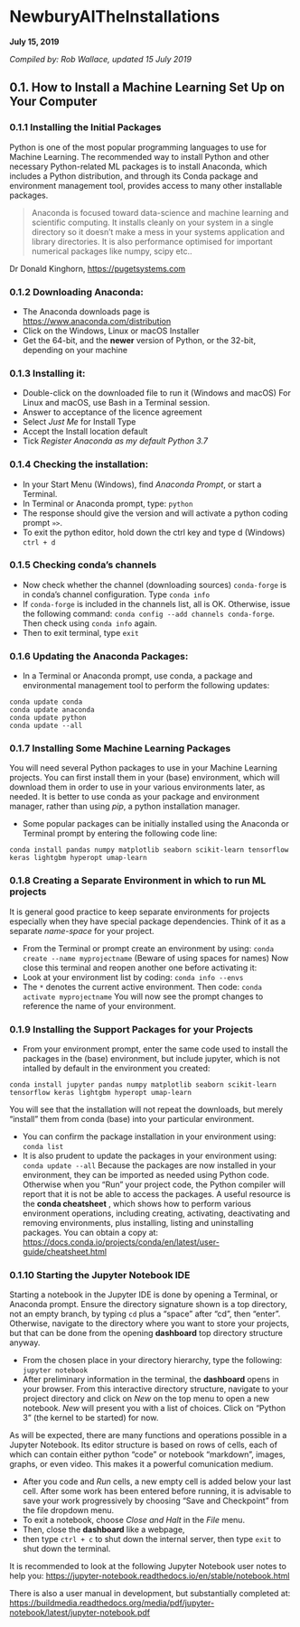 # NewburyAITheInstallations

**July 15, 2019**

*Compiled by: Rob Wallace, updated 15 July 2019*

## 0.1. How to Install a Machine Learning Set Up on Your Computer

### 0.1.1 Installing the Initial Packages
Python is one of the most popular programming languages to use for Machine Learning. The recommended way to install Python and other necessary Python-related ML packages is to install Anaconda, which includes a Python distribution, and through its Conda package and environment management tool, provides access to many other installable packages.

> Anaconda is focused toward data-science and machine learning and scientific computing. It installs cleanly on your system in a single directory so it doesn’t make a mess in your systems application and library directories. It is also performance optimised for important numerical packages like numpy, scipy etc..

Dr Donald Kinghorn, https://pugetsystems.com

### 0.1.2 Downloading Anaconda:
- The Anaconda downloads page is https://www.anaconda.com/distribution
- Click on the Windows, Linux or macOS Installer
- Get the 64-bit, and the **newer** version of Python, or the 32-bit, depending on your machine

### 0.1.3 Installing it:
- Double-click on the downloaded file to run it (Windows and macOS) For Linux and macOS, use Bash in a Terminal session.
- Answer to acceptance of the licence agreement
- Select *Just Me* for Install Type
- Accept the Install location default
- Tick *Register Anaconda as my default Python 3.7*

### 0.1.4 Checking the installation:
- In your Start Menu (Windows), find *Anaconda Prompt*, or start a Terminal.
- In Terminal or Anaconda prompt, type: `python`
- The response should give the version and will activate a python coding prompt `»>`.
- To exit the python editor, hold down the ctrl key and type d (Windows) `ctrl + d`

### 0.1.5 Checking conda’s channels
- Now check whether the channel (downloading sources) `conda-forge` is in conda’s channel configuration. Type `conda info`
- If `conda-forge` is included in the channels list, all is OK. Otherwise, issue the following command: `conda config --add channels conda-forge`. Then check using `conda info` again.
- Then to exit terminal, type `exit`

### 0.1.6 Updating the Anaconda Packages:
- In a Terminal or Anaconda prompt, use conda, a package and environmental management tool to perform the following updates:
```
conda update conda
conda update anaconda
conda update python
conda update --all
```
### 0.1.7 Installing Some Machine Learning Packages
You will need several Python packages to use in your Machine Learning projects. You can first install them in your (base) environment, which will download them in order to use in your various environments later, as needed. It is better to use conda as your package and environment manager, rather than using *pip*, a python installation manager.

- Some popular packages can be initially installed using the Anaconda or Terminal prompt by entering the following code line:
```
conda install pandas numpy matplotlib seaborn scikit-learn tensorflow keras lightgbm hyperopt umap-learn
```

### 0.1.8 Creating a Separate Environment in which to run ML projects
It is general good practice to keep separate environments for projects especially when they have special package dependencies. Think of it as a separate *name-space* for your project.

- From the Terminal or prompt create an environment by using: `conda create --name myprojectname` (Beware of using spaces for names)
Now close this terminal and reopen another one before activating it:
- Look at your environment list by coding: `conda info --envs`
- The `*` denotes the current active environment. Then code: `conda activate myprojectname`
You will now see the prompt changes to reference the name of your environment.

### 0.1.9 Installing the Support Packages for your Projects
- From your environment prompt, enter the same code used to install the packages in the (base) environment, but include jupyter, which is not intalled by default in the environment you created:
```
conda install jupyter pandas numpy matplotlib seaborn scikit-learn tensorflow keras lightgbm hyperopt umap-learn
```
You will see that the installation will not repeat the downloads, but merely “install” them from conda (base) into your particular environment.

- You can confirm the package installation in your environment using: `conda list`
- It is also prudent to update the packages in your environment using: `conda update --all`
Because the packages are now installed in your environment, they can be imported as needed using Python code. Otherwise when you “Run” your project code, the Python compiler will report that it is not be able to access the packages.
A useful resource is the **conda cheatsheet** , which shows how to perform various environment operations, including creating, activating, deactivating and removing environments, plus installing, listing and uninstalling packages. You can obtain a copy at: https://docs.conda.io/projects/conda/en/latest/user-guide/cheatsheet.html

### 0.1.10 Starting the Jupyter Notebook IDE
Starting a notebook in the Jupyter IDE is done by opening a Terminal, or Anaconda prompt. Ensure the directory signature shown is a top directory, not an empty branch, by typing `cd` plus a “space” after “cd”, then “enter”. Otherwise, navigate to the directory where you want to store your projects, but that can be done from the opening **dashboard** top directory structure anyway.

- From the chosen place in your directory hierarchy, type the following: `jupyter notebook`
- After preliminary information in the terminal, the **dashboard** opens in your browser. From this interactive directory structure, navigate to your project directory and click on *New* on the top menu to open a new notebook. *New* will present you with a list of choices. Click on “Python 3” (the kernel to be started) for now.

As will be expected, there are many functions and operations possible in a Jupyter Notebook. Its editor structure is based on rows of cells, each of which can contain either python “code” or notebook “markdown”, images, graphs, or even video. This makes it a powerful comunication medium.

- After you code and *Run* cells, a new empty cell is added below your last cell. After some work has been entered before running, it is advisable to save your work progressively by choosing “Save and Checkpoint” from the file dropdown menu.
- To exit a notebook, choose *Close and Halt* in the *File* menu.
- Then, close the **dashboard** like a webpage,
- then type `ctrl + c` to shut down the internal server, then type `exit` to shut down the terminal.

It is recommended to look at the following Jupyter Notebook user notes to help you: https://jupyter-notebook.readthedocs.io/en/stable/notebook.html

There is also a user manual in development, but substantially completed at: https://buildmedia.readthedocs.org/media/pdf/jupyter-notebook/latest/jupyter-notebook.pdf

